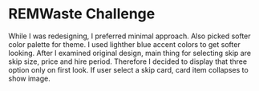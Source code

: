 # REMWaste Challenge

While I was redesigning, I preferred minimal approach. Also picked softer color palette for theme. I used lighther blue accent colors to get softer looking. After I examined original design, main thing for selecting skip are skip size, price and hire period. Therefore I decided to display that three option only on first look. If user select a skip card, card item collapses to show image.
